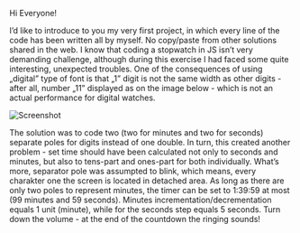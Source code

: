Hi Everyone!

I’d like to introduce to you my very first project, in which every line of the code has been written all by myself. No copy/paste from other solutions shared in the web. I know that coding a stopwatch in JS isn’t very demanding challenge, although during this exercise I had faced some quite interesting, unexpected troubles. One of the consequences of using „digital” type of font is that „1” digit is not the same width as other digits - after all, number „11” displayed as on the image below - which is not an actual performance for digital watches.

![Screenshot](/11.jpg)

The solution was to code two (two for minutes and two for seconds) separate poles for digits instead of one double. In turn, this created another problem - set time should have been calculated not only to seconds and minutes, but also to tens-part and ones-part for both individually. What’s more, separator pole was assumpted to blink, which means, every charakter one the screen is located in detached area. 
As long as there are only two poles to represent minutes, the timer can be set to 1:39:59 at most (99 minutes and 59 seconds). Minutes incrementation/decrementation equals 1 unit (minute), while for the seconds step equals 5 seconds. Turn down the volume - at the end of the countdown the ringing sounds!
